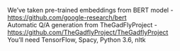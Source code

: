 We’ve taken pre-trained embeddings from BERT model - https://github.com/google-research/bert           
Automatic Q/A generation from TheGadFlyProject - https://github.com/TheGadflyProject/TheGadflyProject                 
You’ll need TensorFlow, Spacy, Python 3.6, nltk
